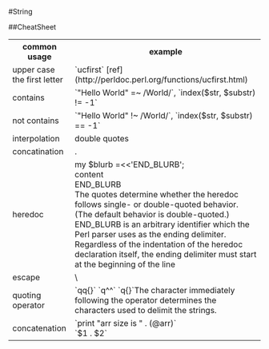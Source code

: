 #String

##CheatSheet
<table>
  <tr>
    <th>common usage</th>
    <th>example</th>
  </tr>
  <tr>
    <td>upper case the first letter</td>
    <td>`ucfirst`  [ref](http://perldoc.perl.org/functions/ucfirst.html) </td>
  </tr>
  <tr>
    <td>contains</td>
    <td>`"Hello World" =~ /World/`, `index($str, $substr) != -1`</td>
  </tr>
    <tr>
    <td>not contains</td>
    <td>`"Hello World" !~ /World/`, `index($str, $substr) == -1`</td>
  </tr>
    <tr>
    <td>interpolation</td>
    <td>double quotes</td>
  </tr>
   <tr>
    <td>concatination</td>
    <td>.</td>
  </tr>
  <tr>
    <td>heredoc</td>
    <td>my $blurb =<<'END_BLURB'; <br> content <br>END_BLURB <br> The quotes determine whetherthe heredoc follows single- or double-quoted behavior. (The default behavior is double-quoted.) END_BLURB is an arbitraryidentifier which the Perl parser uses as the ending delimiter. <br> Regardless of the indentation of the heredoc declaration itself, the ending delimiter must start at the beginning of the line</td>
  </tr>
    <tr>
    <td>escape</td>
    <td>\</td>
  </tr>
    <tr>
    <td>quoting operator</td>
    <td>`qq{}` `q^^` `q{}`The character immediately following the operator determines the characters used to delimit the strings.</td>
  </tr>
    <tr>
    <td>concatenation</td>
    <td>`print "arr size is " . (@arr)` <br> `$1 . $2`</td>
  </tr>
</table>
